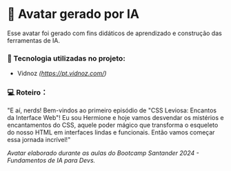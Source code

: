 # 👩 Avatar gerado por IA
Esse avatar foi gerado com fins didáticos de aprendizado e construção das ferramentas de IA.

### 🤖 Tecnologia utilizadas no projeto:
   - Vidnoz *(https://pt.vidnoz.com/)*

### 💻 Roteiro：
"E aí, nerds! Bem-vindos ao primeiro episódio de "CSS Leviosa: Encantos da Interface Web"! Eu sou Hermione e hoje vamos desvendar os mistérios e encantamentos do CSS, aquele poder mágico que transforma o esqueleto do nosso HTML em interfaces lindas e funcionais. Então vamos começar essa jornada incrível!"



*Avatar elaborado durante as aulas do Bootcamp Santander 2024 - Fundamentos de IA para Devs.*
